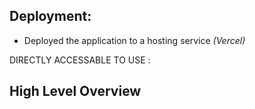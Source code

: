 ## Deployment:

* Deployed the application to a hosting service *(Vercel)*  

DIRECTLY ACCESSABLE TO USE : 

## High Level Overview
